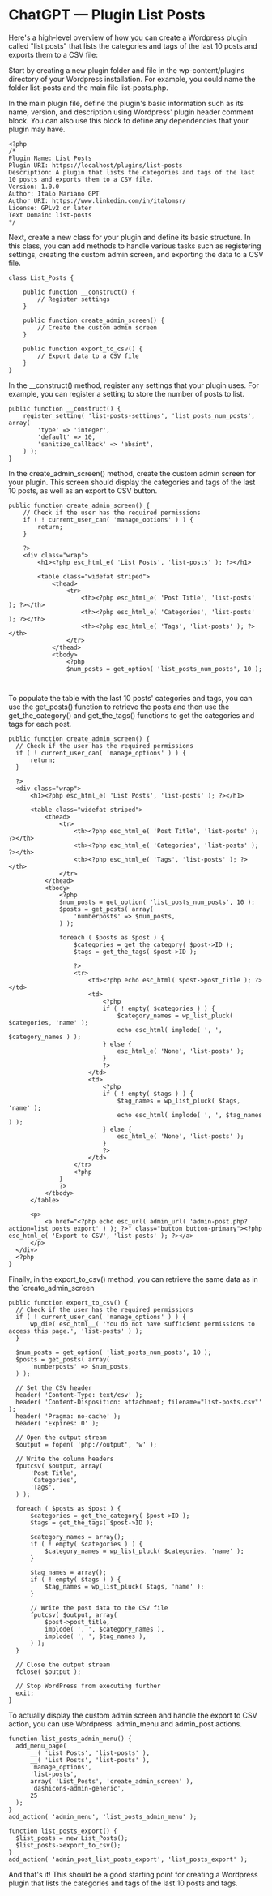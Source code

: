 # ChatGPT — Plugin List Posts

Here's a high-level overview of how you can create a Wordpress plugin called "list posts" that lists the categories and tags of the last 10 posts and exports them to a CSV file:

Start by creating a new plugin folder and file in the wp-content/plugins directory of your Wordpress installation. For example, you could name the folder list-posts and the main file list-posts.php.

In the main plugin file, define the plugin's basic information such as its name, version, and description using Wordpress' plugin header comment block. You can also use this block to define any dependencies that your plugin may have.
```
<?php
/*
Plugin Name: List Posts
Plugin URI: https://localhost/plugins/list-posts
Description: A plugin that lists the categories and tags of the last 10 posts and exports them to a CSV file.
Version: 1.0.0
Author: Italo Mariano GPT
Author URI: https://www.linkedin.com/in/italomsr/
License: GPLv2 or later
Text Domain: list-posts
*/
```

Next, create a new class for your plugin and define its basic structure. In this class, you can add methods to handle various tasks such as registering settings, creating the custom admin screen, and exporting the data to a CSV file.

```
class List_Posts {

    public function __construct() {
        // Register settings
    }

    public function create_admin_screen() {
        // Create the custom admin screen
    }

    public function export_to_csv() {
        // Export data to a CSV file
    }
}

```
In the __construct() method, register any settings that your plugin uses. For example, you can register a setting to store the number of posts to list.

```
public function __construct() {
    register_setting( 'list-posts-settings', 'list_posts_num_posts', array(
        'type' => 'integer',
        'default' => 10,
        'sanitize_callback' => 'absint',
    ) );
}

```
In the create_admin_screen() method, create the custom admin screen for your plugin. This screen should display the categories and tags of the last 10 posts, as well as an export to CSV button.


```
public function create_admin_screen() {
    // Check if the user has the required permissions
    if ( ! current_user_can( 'manage_options' ) ) {
        return;
    }

    ?>
    <div class="wrap">
        <h1><?php esc_html_e( 'List Posts', 'list-posts' ); ?></h1>

        <table class="widefat striped">
            <thead>
                <tr>
                    <th><?php esc_html_e( 'Post Title', 'list-posts' ); ?></th>
                    <th><?php esc_html_e( 'Categories', 'list-posts' ); ?></th>
                    <th><?php esc_html_e( 'Tags', 'list-posts' ); ?></th>
                </tr>
            </thead>
            <tbody>
                <?php
                $num_posts = get_option( 'list_posts_num_posts', 10 );

               
 ```
To populate the table with the last 10 posts' categories and tags, you can use the get_posts() function to retrieve the posts and then use the get_the_category() and get_the_tags() functions to get the categories and tags for each post.

```
public function create_admin_screen() {
  // Check if the user has the required permissions
  if ( ! current_user_can( 'manage_options' ) ) {
      return;
  }

  ?>
  <div class="wrap">
      <h1><?php esc_html_e( 'List Posts', 'list-posts' ); ?></h1>

      <table class="widefat striped">
          <thead>
              <tr>
                  <th><?php esc_html_e( 'Post Title', 'list-posts' ); ?></th>
                  <th><?php esc_html_e( 'Categories', 'list-posts' ); ?></th>
                  <th><?php esc_html_e( 'Tags', 'list-posts' ); ?></th>
              </tr>
          </thead>
          <tbody>
              <?php
              $num_posts = get_option( 'list_posts_num_posts', 10 );
              $posts = get_posts( array(
                  'numberposts' => $num_posts,
              ) );

              foreach ( $posts as $post ) {
                  $categories = get_the_category( $post->ID );
                  $tags = get_the_tags( $post->ID );

                  ?>
                  <tr>
                      <td><?php echo esc_html( $post->post_title ); ?></td>
                      <td>
                          <?php
                          if ( ! empty( $categories ) ) {
                              $category_names = wp_list_pluck( $categories, 'name' );
                              echo esc_html( implode( ', ', $category_names ) );
                          } else {
                              esc_html_e( 'None', 'list-posts' );
                          }
                          ?>
                      </td>
                      <td>
                          <?php
                          if ( ! empty( $tags ) ) {
                              $tag_names = wp_list_pluck( $tags, 'name' );
                              echo esc_html( implode( ', ', $tag_names ) );
                          } else {
                              esc_html_e( 'None', 'list-posts' );
                          }
                          ?>
                      </td>
                  </tr>
                  <?php
              }
              ?>
          </tbody>
      </table>

      <p>
          <a href="<?php echo esc_url( admin_url( 'admin-post.php?action=list_posts_export' ) ); ?>" class="button button-primary"><?php esc_html_e( 'Export to CSV', 'list-posts' ); ?></a>
      </p>
  </div>
  <?php
}
```


Finally, in the export_to_csv() method, you can retrieve the same data as in the `create_admin_screen
```
public function export_to_csv() {
  // Check if the user has the required permissions
  if ( ! current_user_can( 'manage_options' ) ) {
      wp_die( esc_html__( 'You do not have sufficient permissions to access this page.', 'list-posts' ) );
  }

  $num_posts = get_option( 'list_posts_num_posts', 10 );
  $posts = get_posts( array(
      'numberposts' => $num_posts,
  ) );

  // Set the CSV header
  header( 'Content-Type: text/csv' );
  header( 'Content-Disposition: attachment; filename="list-posts.csv"' );
  header( 'Pragma: no-cache' );
  header( 'Expires: 0' );

  // Open the output stream
  $output = fopen( 'php://output', 'w' );

  // Write the column headers
  fputcsv( $output, array(
      'Post Title',
      'Categories',
      'Tags',
  ) );

  foreach ( $posts as $post ) {
      $categories = get_the_category( $post->ID );
      $tags = get_the_tags( $post->ID );

      $category_names = array();
      if ( ! empty( $categories ) ) {
          $category_names = wp_list_pluck( $categories, 'name' );
      }

      $tag_names = array();
      if ( ! empty( $tags ) ) {
          $tag_names = wp_list_pluck( $tags, 'name' );
      }

      // Write the post data to the CSV file
      fputcsv( $output, array(
          $post->post_title,
          implode( ', ', $category_names ),
          implode( ', ', $tag_names ),
      ) );
  }

  // Close the output stream
  fclose( $output );

  // Stop WordPress from executing further
  exit;
}
```

To actually display the custom admin screen and handle the export to CSV action, you can use Wordpress' admin_menu and admin_post actions.


```
function list_posts_admin_menu() {
  add_menu_page(
      __( 'List Posts', 'list-posts' ),
      __( 'List Posts', 'list-posts' ),
      'manage_options',
      'list-posts',
      array( 'List_Posts', 'create_admin_screen' ),
      'dashicons-admin-generic',
      25
  );
}
add_action( 'admin_menu', 'list_posts_admin_menu' );

function list_posts_export() {
  $list_posts = new List_Posts();
  $list_posts->export_to_csv();
}
add_action( 'admin_post_list_posts_export', 'list_posts_export' );
```
And that's it! This should be a good starting point for creating a Wordpress plugin that lists the categories and tags of the last 10 posts and tags.






